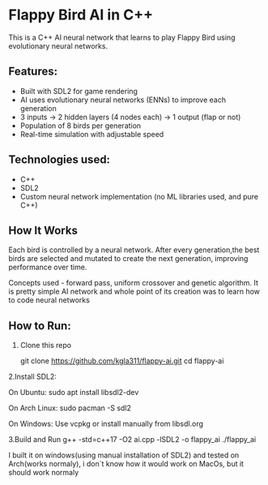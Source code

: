 # Flappy Bird AI in C++

This is a C++ AI neural network that learns to play Flappy Bird using evolutionary neural networks.

## Features:

- Built with SDL2 for game rendering
- AI uses evolutionary neural networks (ENNs) to improve each generation
- 3 inputs → 2 hidden layers (4 nodes each) → 1 output (flap or not)
- Population of 8 birds per generation
- Real-time simulation with adjustable speed

## Technologies used:

- C++
- SDL2
- Custom neural network implementation (no ML libraries used, and pure C++)

## How It Works

Each bird is controlled by a neural network. After every generation,the best birds are selected and mutated to create the next generation, improving performance over time.

Concepts used - forward pass, uniform crossover and genetic algorithm. It is pretty simple AI network and whole point of its creation was to learn how to code neural networks 

##  How to Run:

1. Clone this repo
 
   git clone https://github.com/kgla311/flappy-ai.git
   cd flappy-ai
   
2.Install SDL2:

  On Ubuntu:
    sudo apt install libsdl2-dev
  
  On Arch Linux:
    sudo pacman -S sdl2
  
On Windows: Use vcpkg or install manually from libsdl.org

3.Build and Run
  g++ -std=c++17 -O2 ai.cpp -lSDL2 -o flappy_ai
  ./flappy_ai

I built it on windows(using manual installation of SDL2) and tested on Arch(works normaly), i don`t know how it would work on MacOs, but it should work normaly
